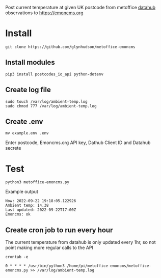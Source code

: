 Post current temperature at given UK postcode from metoffice [datahub](https://metoffice.apiconnect.ibmcloud.com/) observations to https://emoncms.org

# Install

```
git clone https://github.com/glynhudson/metoffice-emoncms
```


## Install modules

```
pip3 install postcodes_io_api python-dotenv
```

## Create log file

```
sudo touch /var/log/ambient-temp.log
sudo chmod 777 /var/log/ambient-temp.log
```

## Create .env

`mv example.env .env`

Enter postcode, Emoncms.org API key, Dathub Client ID and Datahub secrete

# Test

`python3 metoffice-emoncms.py`

Example output 

```
Now: 2022-09-22 19:18:05.122926
Ambient temp: 14.38
Last updated: 2022-09-22T17:00Z
Emoncms: ok
```

## Create cron job to run every hour

The current temperature from datahub is only updated every 1hr, so not point making more regular calls to the API 

`crontab -e`

`0 * * * * /usr/bin/python3 /home/pi/metoffice-emoncms/metoffice-emoncms.py >> /var/log/ambient-temp.log`

